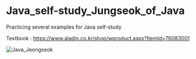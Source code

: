 # Java_self-study_Jungseok_of_Java
Practicing several examples for Java self-study

Textbook : https://www.aladin.co.kr/shop/wproduct.aspx?ItemId=76083001

![Java_Jeongseok](https://user-images.githubusercontent.com/94014252/141404333-89a43b85-be10-4704-905c-32b3eb57eff7.png)

